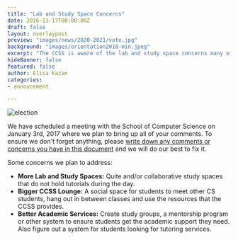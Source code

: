 ```yaml
---
title: "Lab and Study Space Concerns"
date: 2016-11-17T00:00:00Z
draft: false
layout: overlaypost
preview: "images/news/2020-2021/vote.jpg"
background: "images/orientation2018-min.jpeg"
excerpt: "The CCSS is aware of the lab and study space concerns many of you are having and we’re going to make sure your voices are heard!"
hideBanner: false
featured: false
author: Elisa Kazan
categories:
- annoucement

---
```


![election](/ccss-website/images/news/2020-2021/vote.jpg)

We have scheduled a meeting with the School of Computer Science on January 3rd, 2017 where we plan to bring up all of your comments.
To ensure we don't forget anything, please
[write down any comments or concerns you have in this document](https://docs.google.com/document/d/1vmO52iWl57RoBBkXRHuTcJK_ofAhZCyh8tJJfH3SCdM/edit?usp=sharing)
and we will do our best to fix it.

Some concerns we plan to address:

* **More Lab and Study Spaces:** Quite and/or collaborative study spaces that do not hold tutorials during the day.
* **Bigger CCSS Lounge:** A social space for students to meet other CS students, hang out in between classes and use the resources that the CCSS provides.
* **Better Academic Services:** Create study groups, a mentorship program or other system to ensure students get the academic support they need. Also figure out a system for students looking for tutoring services.
